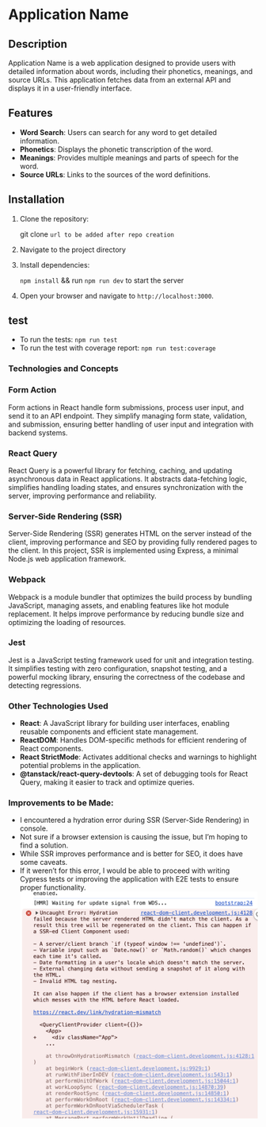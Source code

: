# Application Name

## Description

Application Name is a web application designed to provide users with detailed information about words, including their phonetics, meanings, and source URLs. This application fetches data from an external API and displays it in a user-friendly interface.

## Features

- **Word Search**: Users can search for any word to get detailed information.
- **Phonetics**: Displays the phonetic transcription of the word.
- **Meanings**: Provides multiple meanings and parts of speech for the word.
- **Source URLs**: Links to the sources of the word definitions.

## Installation

1. Clone the repository:

   git clone `url to be added after repo creation`

2. Navigate to the project directory

3. Install dependencies:

   `npm install` && run `npm run dev` to start the server

4. Open your browser and navigate to `http://localhost:3000`.

## test

- To run the tests: `npm run test`
- To run the test with coverage report: `npm run test:coverage`

### Technologies and Concepts

### Form Action

Form actions in React handle form submissions, process user input, and send it to an API endpoint. They simplify managing form state, validation, and submission, ensuring better handling of user input and integration with backend systems.

### React Query

React Query is a powerful library for fetching, caching, and updating asynchronous data in React applications. It abstracts data-fetching logic, simplifies handling loading states, and ensures synchronization with the server, improving performance and reliability.

### Server-Side Rendering (SSR)

Server-Side Rendering (SSR) generates HTML on the server instead of the client, improving performance and SEO by providing fully rendered pages to the client. In this project, SSR is implemented using Express, a minimal Node.js web application framework.

### Webpack

Webpack is a module bundler that optimizes the build process by bundling JavaScript, managing assets, and enabling features like hot module replacement. It helps improve performance by reducing bundle size and optimizing the loading of resources.

### Jest

Jest is a JavaScript testing framework used for unit and integration testing. It simplifies testing with zero configuration, snapshot testing, and a powerful mocking library, ensuring the correctness of the codebase and detecting regressions.

### Other Technologies Used

- **React**: A JavaScript library for building user interfaces, enabling reusable components and efficient state management.
- **ReactDOM**: Handles DOM-specific methods for efficient rendering of React components.
- **React StrictMode**: Activates additional checks and warnings to highlight potential problems in the application.
- **@tanstack/react-query-devtools**: A set of debugging tools for React Query, making it easier to track and optimize queries.

### Improvements to be Made:

- I encountered a hydration error during SSR (Server-Side Rendering) in console.
- Not sure if a browser extension is causing the issue, but I’m hoping to find a solution.
- While SSR improves performance and is better for SEO, it does have some caveats.
- If it weren’t for this error, I would be able to proceed with writing Cypress tests or improving the application with E2E tests to ensure proper functionality.
  ![alt text](image.png)
